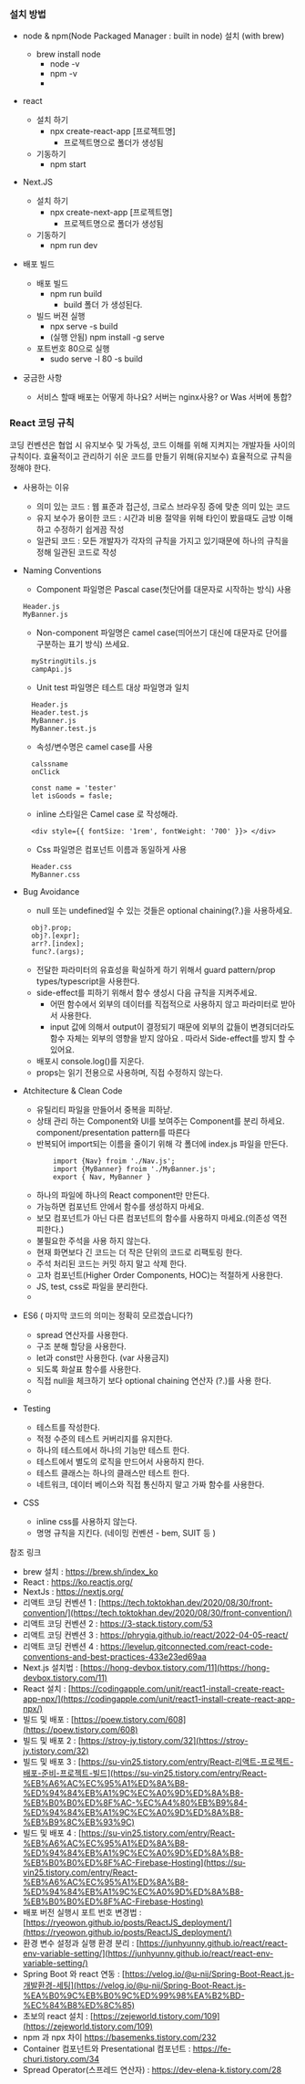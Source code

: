 ### 설치 방법

- node & npm(Node Packaged Manager : built in node)  설치 (with brew)
    - brew install node
        - node -v
        - npm -v
        - 
- react
    - 설치 하기
        - npx create-react-app [프로젝트명]
            - 프로젝트명으로 폴더가 생성됨
    - 기동하기
        - npm start
- Next.JS
    - 설치 하기
        - npx create-next-app [프로젝트명]
            - 프로젝트명으로 폴더가 생성됨
    - 기동하기
        - npm run dev


- 배포 빌드
    - 배포 빌드
        - npm run build
            - build 폴더 가 생성된다.
    - 빌드 버젼 실행
        - npx serve -s build
        - (실행 안됨) npm install -g serve
    - 포트번호 80으로 실행
        - sudo serve -l 80 -s build

- 궁금한 사항
    - 서비스 할때 배포는 어떻게 하나요? 서버는 nginx사용? or Was 서버에 통합?

### React 코딩 규칙

코딩 컨벤션은 협업 시 유지보수 및 가독성, 코드 이해를 위해 지켜지는 개발자들 사이의 규칙이다. 효율적이고 관리하기 쉬운 코드를 만들기 위해(유지보수) 효율적으로 규칙을 정해야 한다.

* 사용하는 이유
  * 의미 있는 코드 : 웹 표준과 접근성, 크로스 브라우징 증에 맞춘 의미 있는 코드 
  * 유지 보수가 용이한 코드 : 시간과 비용 절약을 위해 타인이 봤을때도 금방 이해하고 수정하기 쉽게끔 작성
  * 일관되 코드 : 모든 개발자가 각자의 규칙을 가지고 있기때문에 하나의 규칙을 정해 일관된 코드로 작성

* Naming Conventions
  * Component 파일명은 Pascal case(첫단어를 대문자로 시작하는 방식) 사용 
  ```  
  Header.js
  MyBanner.js  
  ```
  * Non-component 파일명은 camel case(띄어쓰기 대신에 대문자로 단어를 구분하는 표기 방식) 쓰세요.
  ```
    myStringUtils.js
    campApi.js
  ```

  * Unit test 파일명은 테스트 대상 파일명과 일치
  ```
    Header.js
    Header.test.js
    MyBanner.js
    MyBanner.test.js 
  ```
  
  * 속성/변수명은 camel case를 사용
  ```
    calssname
    onClick 
  
    const name = 'tester'
    let isGoods = fasle;
  ```
  
  * inline 스타일은 Camel case 로 작성해라. 
  ```
    <div style={{ fontSize: '1rem', fontWeight: '700' }}> </div> 
  ```
  
  * Css 파일명은 컴포넌트 이름과 동일하게 사용
  ```
    Header.css
    MyBanner.css 
  ```


* Bug Avoidance
  * null 또는 undefined일 수 있는 것들은 optional chaining(?.)을 사용하세요.
  ```
    obj?.prop;
    obj?.[expr];
    arr?.[index];
    func?.(args);
  ```
  
  * 전달한 파라미터의 유효성을 확실하게 하기 위해서 guard pattern/prop types/typescript을 사용한다.
  * side-effect를 피하기 위해서 함수 생성시 다음 규칙을 지켜주세요.
    * 어떤 함수에서 외부의 데이터를 직접적으로 사용하지 않고 파라미터로 받아서 사용한다.
    * input 값에 의해서 output이 결정되기 때문에 외부의 값들이 변경되더라도 함수 자체는 외부의 영향을 받지 않아요 . 따라서 Side-effect를 방지 할 수 있어요. 
  * 배포시 console.log()를 지운다.
  * props는 읽기 전용으로 사용하며, 직접 수정하지 않는다.

* Atchitecture & Clean Code
  * 유틸리티 파일을 만들어서 중복을 피하낟. 
  * 상태 관리 하는 Component와 UI를 보여주는 Component를 분리 하세요. component/presentation pattern를 따른다
  * 반복되어 import되는 이름을 줄이기 위해 각 폴더에 index.js 파일을 만든다.
    ```
        import {Nav} froim './Nav.js';
        import {MyBanner} froim './MyBanner.js';
        export { Nav, MyBanner }
    ```
  * 하나의 파일에 하나의 React component만 만든다.
  * 가능하면 컴포넌트 안에서 함수를 생성하지 마세요. 
  * 보모 컴포넌트가 아닌 다른 컴포넌트의 함수를 사용하지 마세요.(의존성 역전 피한다.)
  * 불필요한 주석을 사용 하지 않는다. 
  * 현재 화면보다 긴 코드는 더 작은 단위의 코드로 리팩토링 한다. 
  * 주석 처리된 코드는 커밋 하지 말고 삭제 한다.
  * 고차 컴포넌트(Higher Order Components, HOC)는 적절하게 사용한다.
  * JS, test, css로 파일을 분리한다.
  * 

* ES6 ( 마지막 코드의 의미는 정확히 모르겠습니다?)
  * spread 연산자를 사용한다.
  * 구조 분해 할당을 사용한다.
  * let과 const만 사용한다. (var 사용금지)
  * 되도록 화살표 함수를 사용한다.
  * 직접 null을 체크하기 보다 optional chaining 연산자 (?.)를 사용 한다.
  * 

* Testing
  * 테스트를 작성한다.
  * 적정 수준의 테스트 커버리지를 유지한다. 
  * 하나의 테스트에서 하나의 기능만 테스트 한다. 
  * 테스트에서 별도의 로직을 만드어서 사용하지 한다. 
  * 테스트 클래스는 하나의 클래스만 테스트 한다. 
  * 네트워크, 데이터 베이스와 직접 통신하지 말고 가짜 함수를 사용한다. 

* CSS
  * inline css를 사용하지 않는다. 
  * 명명 규칙을 지킨다. (네이밍 컨벤션 - bem, SUIT 등 )



참조 링크
- brew 설치 : <https://brew.sh/index_ko>
- React : <https://ko.reactjs.org/>
- NextJs : <https://nextjs.org/>  
- 리액트 코딩 컨벤션 1 : [https://tech.toktokhan.dev/2020/08/30/front-convention/](https://tech.toktokhan.dev/2020/08/30/front-convention/)
- 리액트 코딩 컨벤션 2 : <https://3-stack.tistory.com/53>  
- 리액트 코딩 컨벤션 3 : <https://phrygia.github.io/react/2022-04-05-react/>
- 리액트 코딩 컨벤션 4 : <https://levelup.gitconnected.com/react-code-conventions-and-best-practices-433e23ed69aa>
- Next.js 설치법  : [https://hong-devbox.tistory.com/11](https://hong-devbox.tistory.com/11)
- React 설치 : [https://codingapple.com/unit/react1-install-create-react-app-npx/](https://codingapple.com/unit/react1-install-create-react-app-npx/)
- 빌드 및 배포 : [https://poew.tistory.com/608](https://poew.tistory.com/608)
- 빌드 및 배포 2 : [https://stroy-jy.tistory.com/32](https://stroy-jy.tistory.com/32)
- 빌드 및 배포 3 : [https://su-vin25.tistory.com/entry/React-리액트-프로젝트-배포-준비-프로젝트-빌드](https://su-vin25.tistory.com/entry/React-%EB%A6%AC%EC%95%A1%ED%8A%B8-%ED%94%84%EB%A1%9C%EC%A0%9D%ED%8A%B8-%EB%B0%B0%ED%8F%AC-%EC%A4%80%EB%B9%84-%ED%94%84%EB%A1%9C%EC%A0%9D%ED%8A%B8-%EB%B9%8C%EB%93%9C)
- 빌드 및 배포 4 : [https://su-vin25.tistory.com/entry/React-%EB%A6%AC%EC%95%A1%ED%8A%B8-%ED%94%84%EB%A1%9C%EC%A0%9D%ED%8A%B8-%EB%B0%B0%ED%8F%AC-Firebase-Hosting](https://su-vin25.tistory.com/entry/React-%EB%A6%AC%EC%95%A1%ED%8A%B8-%ED%94%84%EB%A1%9C%EC%A0%9D%ED%8A%B8-%EB%B0%B0%ED%8F%AC-Firebase-Hosting)  
- 배포 버전 실행시 포트 번호 변경법 : [https://ryeowon.github.io/posts/ReactJS_deployment/](https://ryeowon.github.io/posts/ReactJS_deployment/)
- 환경 변수 설정과 실행 환경 분리 : [https://junhyunny.github.io/react/react-env-variable-setting/](https://junhyunny.github.io/react/react-env-variable-setting/)
- Spring Boot 와 react 연동 : [https://velog.io/@u-nij/Spring-Boot-React.js-개발환경-세팅](https://velog.io/@u-nij/Spring-Boot-React.js-%EA%B0%9C%EB%B0%9C%ED%99%98%EA%B2%BD-%EC%84%B8%ED%8C%85)
- 초보의 react 설치 : [https://zejeworld.tistory.com/109](https://zejeworld.tistory.com/109)  
- npm 과 npx 차이 <https://basemenks.tistory.com/232>  
- Container 컴포넌트와 Presentational 컴포넌트 : <https://fe-churi.tistory.com/34>
- Spread Operator(스프레드 연산자) : <https://dev-elena-k.tistory.com/28>